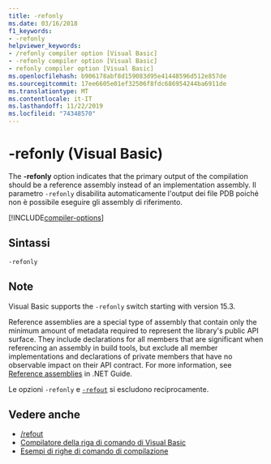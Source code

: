 ```yaml
---
title: -refonly
ms.date: 03/16/2018
f1_keywords:
- -refonly
helpviewer_keywords:
- /refonly compiler option [Visual Basic]
- -refonly compiler option [Visual Basic]
- refonly compiler option [Visual Basic]
ms.openlocfilehash: b906178abf8d159083d95e41448596d512e857de
ms.sourcegitcommit: 17ee6605e01ef32506f8fdc686954244ba6911de
ms.translationtype: MT
ms.contentlocale: it-IT
ms.lasthandoff: 11/22/2019
ms.locfileid: "74348570"
---
```

# <a name="-refonly-visual-basic"></a>-refonly (Visual Basic)

The **-refonly** option indicates that the primary output of the compilation should be a reference assembly instead of an implementation assembly. Il parametro `-refonly` disabilita automaticamente l'output dei file PDB poiché non è possibile eseguire gli assembly di riferimento.

[!INCLUDE[compiler-options](~/includes/compiler-options.md)]

## <a name="syntax"></a>Sintassi

```console
-refonly
```

## <a name="remarks"></a>Note

Visual Basic supports the `-refonly` switch starting with version 15.3.

Reference assemblies are a special type of assembly that contain only the minimum amount of metadata required to represent the library's public API surface. They include declarations for all members that are significant when referencing an assembly in build tools, but exclude all member implementations and declarations of private members that have no observable impact on their API contract. For more information, see [Reference assemblies](../../../standard/assembly/reference-assemblies.md) in .NET Guide.

Le opzioni `-refonly` e [`-refout`](refout-compiler-option.md) si escludono reciprocamente.

## <a name="see-also"></a>Vedere anche

- [/refout](refout-compiler-option.md)
- [Compilatore della riga di comando di Visual Basic](index.md)
- [Esempi di righe di comando di compilazione](sample-compilation-command-lines.md)
